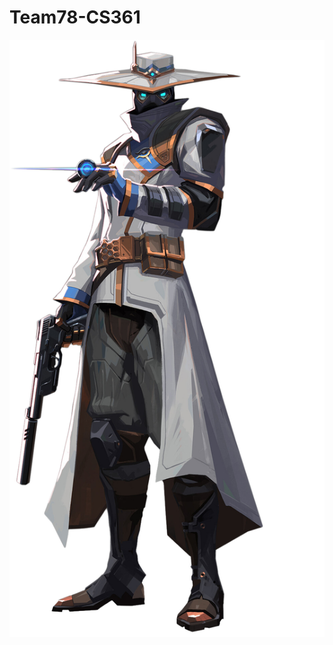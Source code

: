 # Team78-CS361


![alt text](https://github.com/johnha12/Team78-CS361/blob/main/image2.png?raw=true)
